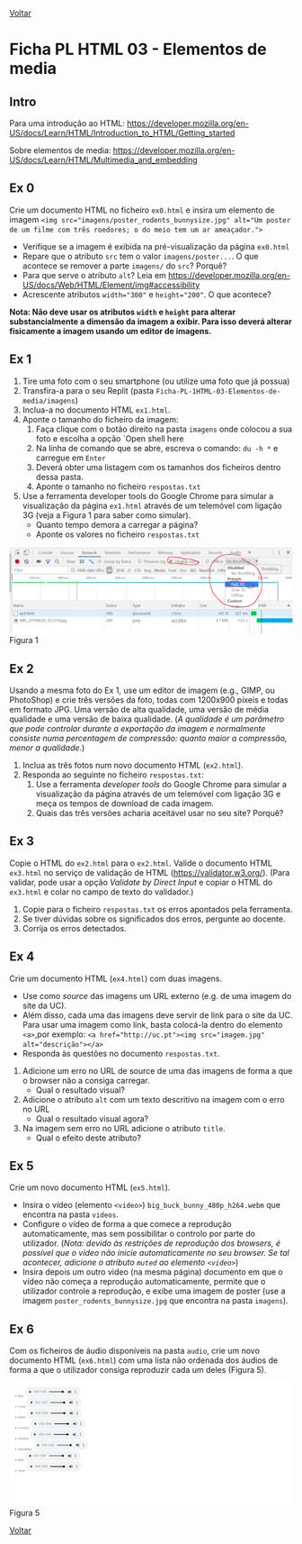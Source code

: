 [Voltar](../main.md)

# Ficha PL HTML 03 - Elementos de media

## Intro
Para uma introdução ao HTML: https://developer.mozilla.org/en-US/docs/Learn/HTML/Introduction_to_HTML/Getting_started

Sobre elementos de media: https://developer.mozilla.org/en-US/docs/Learn/HTML/Multimedia_and_embedding


## Ex 0
Crie um documento HTML no ficheiro `ex0.html` e insira um elemento de imagem `<img src="imagens/poster_rodents_bunnysize.jpg" alt="Um poster de um filme com três roedores; o do meio tem um ar ameaçador.">`

- Verifique se a imagem é exibida na pré-visualização da página `ex0.html`
- Repare que o atributo `src` tem o valor `imagens/poster...`. O que acontece se remover a parte `imagens/` do `src`? Porquê?
- Para que serve o atributo `alt`? Leia em https://developer.mozilla.org/en-US/docs/Web/HTML/Element/img#accessibility
- Acrescente atributos `width="300"` e `height="200"`. O que acontece?

**Nota: Não deve usar os atributos `width` e `height` para alterar substancialmente a dimensão da imagem a exibir. Para isso deverá alterar fisicamente a imagem usando um editor de imagens.**

## Ex 1

1. Tire uma foto com o seu smartphone (ou utilize uma foto que já possua)
2. Transfira-a para o seu Replit (pasta `Ficha-PL-1HTML-03-Elementos-de-media/imagens`)
3. Inclua-a no documento HTML `ex1.html`.
1. Aponte o tamanho do ficheiro da imagem:
   1. Faça clique com o botão direito na pasta `imagens` onde colocou a sua foto e escolha a opção `Open shell here
   2. Na linha de comando que se abre, escreva o comando: `du -h *` e  carregue em `Enter`
   3. Deverá obter uma listagem com os tamanhos dos ficheiros dentro dessa pasta.
   4. Aponte o tamanho no ficheiro `respostas.txt`
4. Use a ferramenta developer tools do Google Chrome para simular a visualização da página `ex1.html` através de um telemóvel com ligação 3G (veja a Figura 1 para saber como simular). 
   - Quanto tempo demora a carregar a página?
   - Aponte os valores no ficheiro `respostas.txt`

![](assets/fig1.png)
Figura 1


## Ex 2
Usando a mesma foto do Ex 1, use um editor de imagem (e.g., GIMP, ou PhotoShop) e crie três versões da foto, todas com 1200x900 píxeis e todas em formato JPG. Uma versão de alta qualidade, uma versão de média qualidade e uma versão de baixa qualidade. (_A qualidade é um parâmetro que pode controlar durante a exportação da imagem e normalmente consiste numa percentagem de compressão: quanto maior a compressão, menor a qualidade._)

1. Inclua as três fotos num novo documento HTML (`ex2.html`).
2. Responda ao seguinte no ficheiro `respostas.txt`:
     1. Use a ferramenta _developer tools_ do Google Chrome para simular a visualização da página através de um telemóvel com ligação 3G e meça os tempos de download de cada imagem.
     4. Quais das três versões acharia aceitável usar no seu site? Porquê?


## Ex 3
Copie o HTML do `ex2.html` para o `ex2.html`.
Valide o documento HTML `ex3.html` no serviço de validação de HTML (https://validator.w3.org/). (Para validar, pode usar a opção _Validate by Direct Input_ e copiar o HTML do `ex3.html` e colar no campo de texto do validador.)

1. Copie para o ficheiro `respostas.txt` os erros apontados pela ferramenta.
2. Se tiver dúvidas sobre os significados dos erros, pergunte ao docente.
3. Corrija os erros detectados.


## Ex 4
Crie um documento HTML (`ex4.html`) com duas imagens. 
- Use como _source_ das imagens um URL externo (e.g. de uma imagem do site da UC).
- Além disso, cada uma das imagens deve servir de link para o site da UC. Para usar uma imagem como link, basta colocá-la dentro do elemento `<a>`,por exemplo: `<a href="http://uc.pt"><img src="imagem.jpg" alt="descrição"></a>`
- Responda às questões no documento `respostas.txt`. 

1. Adicione um erro no URL de source de uma das imagens de forma a que o browser não a consiga carregar.
   - Qual o resultado visual?
2. Adicione o atributo `alt` com um texto descritivo na imagem com o erro no URL
   - Qual o resultado visual agora?
3. Na imagem sem erro no URL adicione o atributo `title`.
   - Qual o efeito deste atributo?


## Ex 5
Crie um novo documento HTML (`ex5.html`).
- Insira o vídeo (elemento `<video>`) `big_buck_bunny_480p_h264.webm` que encontra na pasta `videos`.
- Configure o vídeo de forma a que comece a reprodução automaticamente, mas sem possibilitar o controlo por parte do utilizador. (*Nota: devido às restrições de reprodução dos browsers, é possível que o vídeo não inicie automaticamente no seu browser. Se tal acontecer, adicione o atributo `muted` ao elemento `<video>`*)
- Insira depois um outro video (na mesma página) documento em que o vídeo não começa a reprodução automaticamente, permite que o utilizador controle a reprodução, e exibe uma imagem de poster (use a imagem `poster_rodents_bunnysize.jpg` que encontra na pasta `imagens`).

## Ex 6
Com os ficheiros de áudio disponíveis na pasta `audio`, crie um novo documento HTML (`ex6.html`) com uma lista não ordenada dos áudios de forma a que o utilizador consiga reproduzir cada um deles (Figura 5).

![](assets/fig5.png)
Figura 5


[Voltar](../main.md)